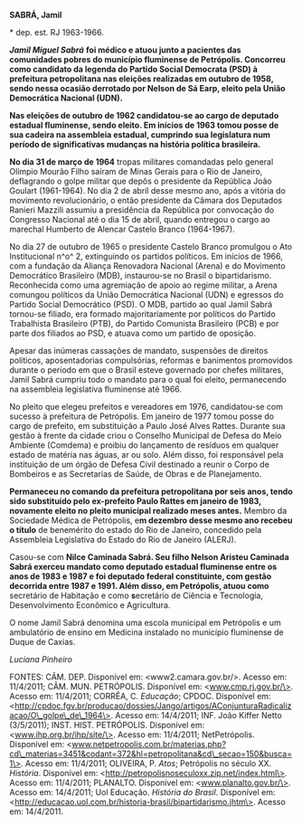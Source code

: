 **SABRÁ, Jamil**

\* dep. est. RJ 1963-1966.

***Jamil Miguel Sabrá*** **foi médico e atuou junto a pacientes das
comunidades pobres do município fluminense de Petrópolis. Concorreu como
candidato da legenda do Partido Social Democrata (PSD) à prefeitura
petropolitana nas eleições realizadas em outubro de 1958, sendo nessa
ocasião derrotado por Nelson de Sá Earp, eleito pela União Democrática
Nacional (UDN).**

**Nas eleições de outubro de 1962 candidatou-se ao cargo de deputado
estadual fluminense, sendo eleito. Em inícios de 1963 tomou posse de sua
cadeira na assembleia estadual, cumprindo sua legislatura num período de
significativas mudanças na história política brasileira.**

**No dia 31 de março de 1964** tropas militares comandadas pelo general
Olímpio Mourão Filho saíram de Minas Gerais para o Rio de Janeiro,
deflagrando o golpe militar que depôs o presidente da República João
Goulart (1961-1964). No dia 2 de abril desse mesmo ano, após a vitória
do movimento revolucionário, o então presidente da Câmara dos Deputados
Ranieri Mazzili assumiu a presidência da República por convocação do
Congresso Nacional até o dia 15 de abril, quando entregou o cargo ao
marechal Humberto de Alencar Castelo Branco (1964-1967).

No dia 27 de outubro de 1965 o presidente Castelo Branco promulgou o Ato
Institucional n^o^ 2, extinguindo os partidos políticos. Em inícios de
1966, com a fundação da Aliança Renovadora Nacional (Arena) e do
Movimento Democrático Brasileiro (MDB), instaurou-se no Brasil o
bipartidarismo. Reconhecida como uma agremiação de apoio ao regime
militar, a Arena comungou políticos da União Democrática Nacional (UDN)
e egressos do Partido Social Democrático (PSD). O MDB, partido ao qual
Jamil Sabrá tornou-se filiado, era formado majoritariamente por
políticos do Partido Trabalhista Brasileiro (PTB), do Partido Comunista
Brasileiro (PCB) e por parte dos filiados ao PSD, e atuava como um
partido de oposição.

Apesar das inúmeras cassações de mandato, suspensões de direitos
políticos, aposentadorias compulsórias, reformas e banimentos promovidos
durante o período em que o Brasil esteve governado por chefes militares,
Jamil Sabrá cumpriu todo o mandato para o qual foi eleito, permanecendo
na assembleia legislativa fluminense até 1966.

No pleito que elegeu prefeitos e vereadores em 1976, candidatou-se com
sucesso à prefeitura de Petrópolis. Em janeiro de 1977 tomou posse do
cargo de prefeito, em substituição a Paulo José Alves Rattes. Durante
sua gestão à frente da cidade criou o Conselho Municipal de Defesa do
Meio Ambiente (Comdema) e proibiu do lançamento de resíduos em qualquer
estado de matéria nas águas, ar ou solo. Além disso, foi responsável
pela instituição de um órgão de Defesa Civil destinado a reunir o Corpo
de Bombeiros e as Secretarias de Saúde, de Obras e de Planejamento.

**Permaneceu no comando da prefeitura petropolitana por seis anos, tendo
sido substituído pelo ex-prefeito Paulo Rattes em janeiro de 1983,
novamente eleito no pleito municipal realizado meses antes.** Membro da
Sociedade Médica de Petrópolis, e**m dezembro desse mesmo ano recebeu o
título** de benemérito do estado do Rio de Janeiro, concedido pela
Assembleia Legislativa do Estado do Rio de Janeiro (ALERJ).

Casou-se com **Nilce Caminada Sabrá. Seu filho Nelson Aristeu Caminada
Sabrá exerceu mandato como deputado estadual fluminense entre os anos de
1983 e 1987 e foi deputado federal constituinte, com gestão decorrida
entre 1987 e 1991. Além disso, em Petrópolis, atuou como** secretário de
Habitação e como **s**ecretário de Ciência e Tecnologia, Desenvolvimento
Econômico e Agricultura.

O nome Jamil Sabrá denomina uma escola municipal em Petrópolis e um
ambulatório de ensino em Medicina instalado no município fluminense de
Duque de Caxias.

*Luciana Pinheiro*

FONTES: CÂM. DEP. Disponível em: \<www2.camara.gov.br/\>. Acesso em:
11/4/2011; CÂM. MUN. PETRÓPOLIS. Disponível em: \<www.cmp.rj.gov.br/\>.
Acesso em: 11/4/2011; CORRÊA, C. *Educação*; CPDOC. Disponível em:
\<http://cpdoc.fgv.br/producao/dossies/Jango/artigos/AConjunturaRadicalizacao/O\_golpe\_de\_1964\>.
Acesso em: 14/4/2011; INF. João Kiffer Netto (3/5/2011); INST. HIST.
PETRÓPOLIS. Disponível em: \<www.ihp.org.br/ihp/site/\>. Acesso em:
11/4/2011; NetPetrópolis. Disponível em:
\<www.netpetropolis.com.br/materias.php?cd\_materias=3451&codant=372&hl=petropolitana&cd\_secao=150&busca=1\>.
Acesso em: 11/4/2011; OLIVEIRA, P. *Atos*; Petrópolis no século XX.
*História*. Disponível em:
\<http://petropolisnoseculoxx.zip.net/index.html\>. Acesso em:
11/4/2011; PLANALTO. Disponível em: \<www.planalto.gov.br/\>. Acesso em:
14/4/2011; Uol Educação. *História do Brasil*. Disponível em:
\<http://educacao.uol.com.br/historia-brasil/bipartidarismo.jhtm\>.
Acesso em: 14/4/2011.
